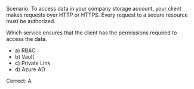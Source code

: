 Scenario: To access data in your company storage account, your client makes requests over HTTP or HTTPS. Every request to a secure resource must be authorized.

Which service ensures that the client has the permissions required to access the data.

- a) RBAC
- b) Vault
- c) Private Link
- d) Azure AD

Correct: A